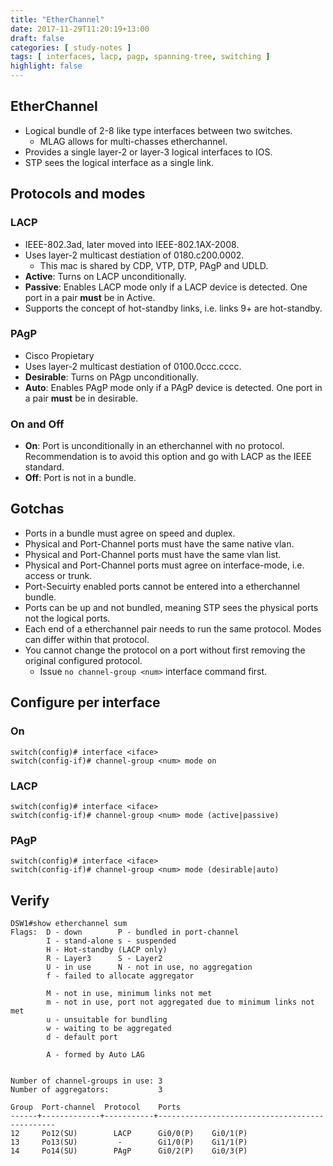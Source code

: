 ```yaml
---
title: "EtherChannel"
date: 2017-11-29T11:20:19+13:00
draft: false
categories: [ study-notes ]
tags: [ interfaces, lacp, pagp, spanning-tree, switching ]
highlight: false
---
```


## EtherChannel
* Logical bundle of 2-8 like type interfaces between two switches.
  * MLAG allows for multi-chasses etherchannel.
* Provides a single layer-2 or layer-3 logical interfaces to IOS.
* STP sees the logical interface as a single link.

## Protocols and modes
### LACP
  * IEEE-802.3ad, later moved into IEEE-802.1AX-2008.
  * Uses layer-2 multicast destiation of 0180.c200.0002.
    * This mac is shared by CDP, VTP, DTP, PAgP and UDLD.
  * __Active__: Turns on LACP unconditionally.
  * __Passive__: Enables LACP mode only if a LACP device is detected.  One port in a pair **must** be in Active. 
  * Supports the concept of hot-standby links, i.e. links 9+ are hot-standby.

### PAgP
  * Cisco Propietary
  * Uses layer-2 multicast destiation of 0100.0ccc.cccc.
  * __Desirable__: Turns on PAgp unconditionally.
  * __Auto__: Enables PAgP mode only if a PAgP device is detected.  One port in a pair **must** be in desirable. 

### On and Off
* __On__: Port is unconditionally in an etherchannel with no protocol.  Recommendation is to avoid this option and go with LACP as the IEEE standard.
* __Off__: Port is not in a bundle.

## Gotchas
* Ports in a bundle must agree on speed and duplex.
* Physical and Port-Channel ports must have the same native vlan.
* Physical and Port-Channel ports must have the same vlan list.
* Physical and Port-Channel ports must agree on interface-mode, i.e. access or trunk.
* Port-Secuirty enabled ports cannot be entered into a etherchannel bundle.
* Ports can be up and not bundled, meaning STP sees the physical ports not the logical ports.
* Each end of a etherchannel pair needs to run the same protocol.  Modes can differ within that protocol.
* You cannot change the protocol on a port without first removing the original configured protocol.
  * Issue `no channel-group <num>` interface command first.

## Configure per interface
### On
```
switch(config)# interface <iface>
switch(config-if)# channel-group <num> mode on
```

### LACP
```
switch(config)# interface <iface>
switch(config-if)# channel-group <num> mode (active|passive)
```

### PAgP
```
switch(config)# interface <iface>
switch(config-if)# channel-group <num> mode (desirable|auto)
```

## Verify
```
DSW1#show etherchannel sum    
Flags:  D - down        P - bundled in port-channel
        I - stand-alone s - suspended
        H - Hot-standby (LACP only)
        R - Layer3      S - Layer2
        U - in use      N - not in use, no aggregation
        f - failed to allocate aggregator

        M - not in use, minimum links not met
        m - not in use, port not aggregated due to minimum links not met
        u - unsuitable for bundling
        w - waiting to be aggregated
        d - default port

        A - formed by Auto LAG


Number of channel-groups in use: 3
Number of aggregators:           3

Group  Port-channel  Protocol    Ports
------+-------------+-----------+-----------------------------------------------
12     Po12(SU)        LACP      Gi0/0(P)    Gi0/1(P)    
13     Po13(SU)         -        Gi1/0(P)    Gi1/1(P)    
14     Po14(SU)        PAgP      Gi0/2(P)    Gi0/3(P)    
```
